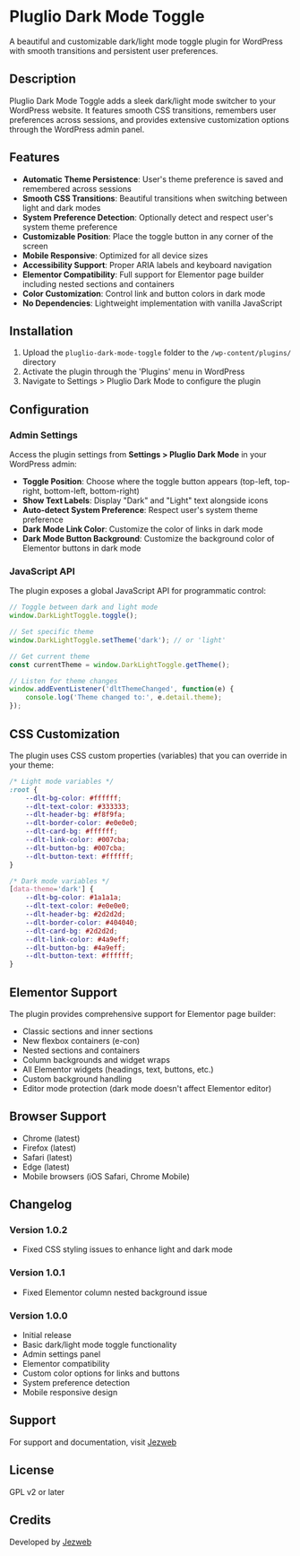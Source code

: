 # Pluglio Dark Mode Toggle

A beautiful and customizable dark/light mode toggle plugin for WordPress with smooth transitions and persistent user preferences.

## Description

Pluglio Dark Mode Toggle adds a sleek dark/light mode switcher to your WordPress website. It features smooth CSS transitions, remembers user preferences across sessions, and provides extensive customization options through the WordPress admin panel.

## Features

- **Automatic Theme Persistence**: User's theme preference is saved and remembered across sessions
- **Smooth CSS Transitions**: Beautiful transitions when switching between light and dark modes
- **System Preference Detection**: Optionally detect and respect user's system theme preference
- **Customizable Position**: Place the toggle button in any corner of the screen
- **Mobile Responsive**: Optimized for all device sizes
- **Accessibility Support**: Proper ARIA labels and keyboard navigation
- **Elementor Compatibility**: Full support for Elementor page builder including nested sections and containers
- **Color Customization**: Control link and button colors in dark mode
- **No Dependencies**: Lightweight implementation with vanilla JavaScript

## Installation

1. Upload the `pluglio-dark-mode-toggle` folder to the `/wp-content/plugins/` directory
2. Activate the plugin through the 'Plugins' menu in WordPress
3. Navigate to Settings > Pluglio Dark Mode to configure the plugin

## Configuration

### Admin Settings

Access the plugin settings from **Settings > Pluglio Dark Mode** in your WordPress admin:

- **Toggle Position**: Choose where the toggle button appears (top-left, top-right, bottom-left, bottom-right)
- **Show Text Labels**: Display "Dark" and "Light" text alongside icons
- **Auto-detect System Preference**: Respect user's system theme preference
- **Dark Mode Link Color**: Customize the color of links in dark mode
- **Dark Mode Button Background**: Customize the background color of Elementor buttons in dark mode

### JavaScript API

The plugin exposes a global JavaScript API for programmatic control:

```javascript
// Toggle between dark and light mode
window.DarkLightToggle.toggle();

// Set specific theme
window.DarkLightToggle.setTheme('dark'); // or 'light'

// Get current theme
const currentTheme = window.DarkLightToggle.getTheme();

// Listen for theme changes
window.addEventListener('dltThemeChanged', function(e) {
    console.log('Theme changed to:', e.detail.theme);
});
```

## CSS Customization

The plugin uses CSS custom properties (variables) that you can override in your theme:

```css
/* Light mode variables */
:root {
    --dlt-bg-color: #ffffff;
    --dlt-text-color: #333333;
    --dlt-header-bg: #f8f9fa;
    --dlt-border-color: #e0e0e0;
    --dlt-card-bg: #ffffff;
    --dlt-link-color: #007cba;
    --dlt-button-bg: #007cba;
    --dlt-button-text: #ffffff;
}

/* Dark mode variables */
[data-theme='dark'] {
    --dlt-bg-color: #1a1a1a;
    --dlt-text-color: #e0e0e0;
    --dlt-header-bg: #2d2d2d;
    --dlt-border-color: #404040;
    --dlt-card-bg: #2d2d2d;
    --dlt-link-color: #4a9eff;
    --dlt-button-bg: #4a9eff;
    --dlt-button-text: #ffffff;
}
```

## Elementor Support

The plugin provides comprehensive support for Elementor page builder:

- Classic sections and inner sections
- New flexbox containers (e-con)
- Nested sections and containers
- Column backgrounds and widget wraps
- All Elementor widgets (headings, text, buttons, etc.)
- Custom background handling
- Editor mode protection (dark mode doesn't affect Elementor editor)

## Browser Support

- Chrome (latest)
- Firefox (latest)
- Safari (latest)
- Edge (latest)
- Mobile browsers (iOS Safari, Chrome Mobile)

## Changelog

### Version 1.0.2
- Fixed CSS styling issues to enhance light and dark mode

### Version 1.0.1
- Fixed Elementor column nested background issue

### Version 1.0.0
- Initial release
- Basic dark/light mode toggle functionality
- Admin settings panel
- Elementor compatibility
- Custom color options for links and buttons
- System preference detection
- Mobile responsive design

## Support

For support and documentation, visit [Jezweb](https://www.jezweb.com.au)

## License

GPL v2 or later

## Credits

Developed by [Jezweb](https://www.jezweb.com.au)